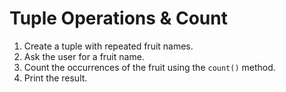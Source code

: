 # Tuple Operations & Count

1. Create a tuple with repeated fruit names.
2. Ask the user for a fruit name.
3. Count the occurrences of the fruit using the `count()` method.
4. Print the result.
